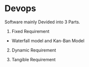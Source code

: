 # Devops
Software mainly Devided into 3 Parts.

1. Fixed Requirement
- Waterfall model and Kan-Ban Model

2. Dynamic Requirement

3. Tangible Requirement
